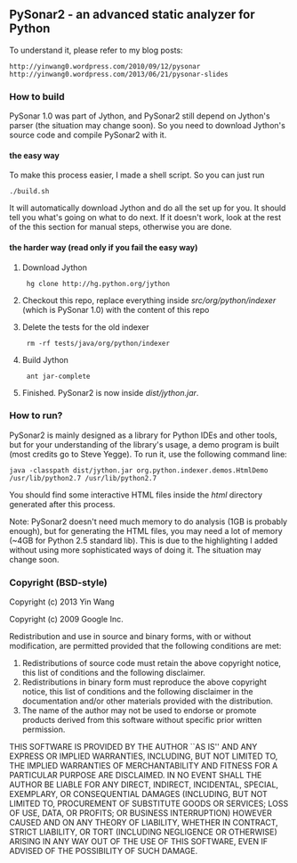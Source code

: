 ## PySonar2 - an advanced static analyzer for Python

To understand it, please refer to my blog posts:

    http://yinwang0.wordpress.com/2010/09/12/pysonar
    http://yinwang0.wordpress.com/2013/06/21/pysonar-slides


### How to build

PySonar 1.0 was part of Jython, and PySonar2 still depend on Jython's parser
(the situation may change soon). So you need to download Jython's source code
and compile PySonar2 with it.

#### the easy way

To make this process easier, I made a shell script. So you can just run

    ./build.sh

It will automatically download Jython and do all the set up for you. It should
tell you what's going on what to do next. If it doesn't work, look at the rest
of the this section for manual steps, otherwise you are done.


#### the harder way (read only if you fail the easy way)

1. Download Jython

        hg clone http://hg.python.org/jython

2. Checkout this repo, replace everything inside _src/org/python/indexer_ (which
   is PySonar 1.0) with the content of this repo

3. Delete the tests for the old indexer

        rm -rf tests/java/org/python/indexer

4. Build Jython

        ant jar-complete

5. Finished. PySonar2 is now inside _dist/jython.jar_.


### How to run?

PySonar2 is mainly designed as a library for Python IDEs and other tools, but
for your understanding of the library's usage, a demo program is built (most
credits go to Steve Yegge). To run it, use the following command line:

    java -classpath dist/jython.jar org.python.indexer.demos.HtmlDemo /usr/lib/python2.7 /usr/lib/python2.7

You should find some interactive HTML files inside the _html_ directory
generated after this process.

Note: PySonar2 doesn't need much memory to do analysis (1GB is probably enough),
but for generating the HTML files, you may need a lot of memory (~4GB for
Python 2.5 standard lib). This is due to the highlighting I added without using
more sophisticated ways of doing it. The situation may change soon.


### Copyright (BSD-style)

Copyright (c) 2013 Yin Wang

Copyright (c) 2009 Google Inc.

Redistribution and use in source and binary forms, with or without
modification, are permitted provided that the following conditions
are met:

1. Redistributions of source code must retain the above copyright
   notice, this list of conditions and the following disclaimer.
2. Redistributions in binary form must reproduce the above copyright
   notice, this list of conditions and the following disclaimer in the
   documentation and/or other materials provided with the distribution.
3. The name of the author may not be used to endorse or promote products
   derived from this software without specific prior written permission.

THIS SOFTWARE IS PROVIDED BY THE AUTHOR ``AS IS'' AND ANY EXPRESS OR
IMPLIED WARRANTIES, INCLUDING, BUT NOT LIMITED TO, THE IMPLIED WARRANTIES
OF MERCHANTABILITY AND FITNESS FOR A PARTICULAR PURPOSE ARE DISCLAIMED.
IN NO EVENT SHALL THE AUTHOR BE LIABLE FOR ANY DIRECT, INDIRECT,
INCIDENTAL, SPECIAL, EXEMPLARY, OR CONSEQUENTIAL DAMAGES (INCLUDING, BUT
NOT LIMITED TO, PROCUREMENT OF SUBSTITUTE GOODS OR SERVICES; LOSS OF USE,
DATA, OR PROFITS; OR BUSINESS INTERRUPTION) HOWEVER CAUSED AND ON ANY
THEORY OF LIABILITY, WHETHER IN CONTRACT, STRICT LIABILITY, OR TORT
(INCLUDING NEGLIGENCE OR OTHERWISE) ARISING IN ANY WAY OUT OF THE USE OF
THIS SOFTWARE, EVEN IF ADVISED OF THE POSSIBILITY OF SUCH DAMAGE.
